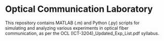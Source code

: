 # Optical Communication Laboratory


This repository contains MATLAB (.m) and Python (.py) scripts for simulating and analyzing various experiments in optical fiber communication, as per the OCL (ICT-3204)_Updated_Exp_List.pdf syllabus.
